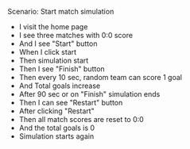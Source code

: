 Scenario: Start match simulation

- I visit the home page
- I see three matches with 0:0 score
- And I see "Start" button
- When I click start
- Then simulation start
- Then I see "Finish" button
- Then every 10 sec, random team can score 1 goal
- And Total goals increase
- After 90 sec or on "Finish" simulation ends
- Then I can see "Restart" button
- After clicking "Restart"
- Then all match scores are reset to 0:0
- And the total goals is 0
- Simulation starts again
